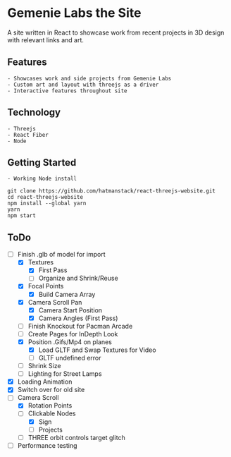 # Gemenie Labs the Site

A site written in React to showcase work from recent projects in 3D design with relevant links and art.

## Features

    - Showcases work and side projects from Gemenie Labs
    - Custom art and layout with threejs as a driver
    - Interactive features throughout site

## Technology

    - Threejs
    - React Fiber
    - Node
    
## Getting Started

    - Working Node install
    
```
git clone https://github.com/hatmanstack/react-threejs-website.git
cd react-threejs-website
npm install --global yarn
yarn
npm start
```

## ToDo

- [ ] Finish .glb of model for import
    - [X] Textures 
        - [X] First Pass
        - [ ] Organize and Shrink/Reuse
    - [X] Focal Points
        - [X] Build Camera Array        
    - [X] Camera Scroll Pan
        - [X] Camera Start Position
        - [X] Camera Angles (First Pass)
    - [ ] Finish Knockout for Pacman Arcade
    - [ ] Create Pages for InDepth Look
    - [X] Position .Gifs/Mp4 on planes
        - [X] Load GLTF and Swap Textures for Video
        - [ ] GLTF undefined error   
    - [ ] Shrink Size
    - [ ] Lighting for Street Lamps
- [X] Loading Animation
- [X] Switch over for old site
- [ ] Camera Scroll
    - [X] Rotation Points
    - [ ] Clickable Nodes
        - [X] Sign
        - [ ] Projects
    - [ ] THREE orbit controls target glitch
- [ ] Performance testing
